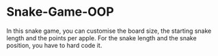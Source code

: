 # Snake-Game-OOP

In this snake game, you can customise the board size, the starting snake length and the points per apple. For the snake length and the snake position, you have to hard code it.
